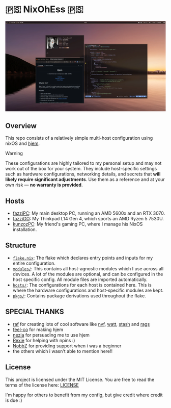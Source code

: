 # 🇵🇸 NixOhEss 🇵🇸

![NixOhEss Screenshot](showcase.webp)

## Overview

This repo consists of a relatively simple multi-host configuration using nixOS
and [hjem](https://github.com/feel-co/hjem).

> [!WARNING]
> These configurations are highly tailored to my personal setup and may not work
> out of the box for your system. They include host-specific settings such as
> hardware configurations, networking details, and secrets that **will likely
> require significant adjustments**. Use them as a reference and at your own
> risk — **no warranty is provided**.

## Hosts

- [fazziPC](./hosts/fazziPC): My main desktop PC, running an AMD 5600x and an
  RTX 3070.
- [fazziGO](./hosts/fazziGO): My Thinkpad L14 Gen 4, which sports an AMD Ryzen 5
  7530U.
- [kunzozPC](./hosts/kunzozPC): My friend's gaming PC, where I manage his NixOS
  installation.

## Structure

- [`flake.nix`](./flake.nix): The flake which declares entry points and inputs
  for my entire configuration.
- [`modules/`](./modules/): This contains all host-agnostic modules which I use
  across all devices. A lot of the modules are optional, and can be configured
  in the host specific config. All module files are imported automatically.
- [`hosts/`](./hosts/): The configurations for each host is contained here. This
  is where the hardware configurations and host-specific modules are kept.
- [`pkgs/`](./pkgs/): Contains package derivations used throughout the flake.

## SPECIAL THANKS

- [raf](https://github.com/NotAShelf) for creating lots of cool software like
  [nvf](https://github.com/NotAShelf/nvf),
  [watt](https://github.com/NotAShelf/watt),
  [stash](https://github.com/NotAShelf/stash) and
  [rags](https://github.com/NotAShelf/rags)
- [feel-co](https://github.com/feel-co) for making hjem
- [nezia](https://github.com/nezia1) for persuading me to use hjem
- [Rexie](https://github.com/Rexcrazy804/Zaphkiel) for helping with npins :)
- [NobbZ](https://github.com/NobbZ) for providing support when i was a beginner
- the others which i wasn't able to mention here!!

## License

This project is licensed under the MIT License. You are free to read the terms
of the license here: [LICENSE](./LICENSE)

I'm happy for others to benefit from my config, but give credit where credit is
due :)
